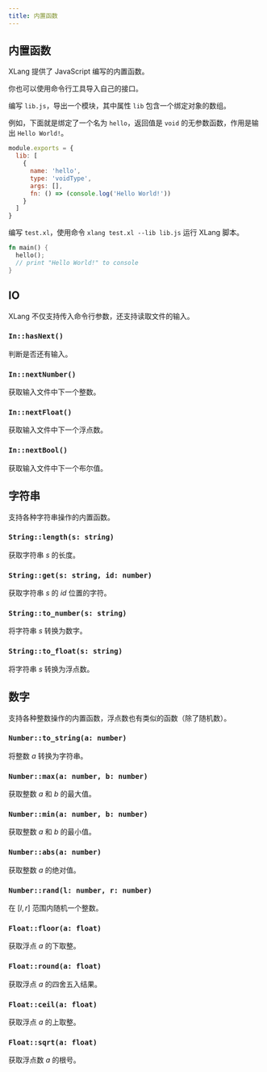 ```yaml
---
title: 内置函数
---
```


## 内置函数

XLang 提供了 JavaScript 编写的内置函数。

你也可以使用命令行工具导入自己的接口。

编写 `lib.js`，导出一个模块，其中属性 `lib` 包含一个绑定对象的数组。

例如，下面就是绑定了一个名为 `hello`，返回值是 `void` 的无参数函数，作用是输出 `Hello World!`。

```js
module.exports = {
  lib: [
    {
      name: 'hello',
      type: 'voidType',
      args: [],
      fn: () => (console.log('Hello World!'))
    }
  ]
}
```

编写 `test.xl`，使用命令 `xlang test.xl --lib lib.js` 运行 XLang 脚本。

```rust
fn main() {
  hello();
  // print "Hello World!" to console
}
```

## IO

XLang 不仅支持传入命令行参数，还支持读取文件的输入。

### `In::hasNext()`

判断是否还有输入。

### `In::nextNumber()`

获取输入文件中下一个整数。

### `In::nextFloat()`

获取输入文件中下一个浮点数。

### `In::nextBool()`

获取输入文件中下一个布尔值。

## 字符串

支持各种字符串操作的内置函数。

### `String::length(s: string)`

获取字符串 $s$ 的长度。

### `String::get(s: string, id: number)`

获取字符串 $s$ 的 $id$ 位置的字符。

### `String::to_number(s: string)`

将字符串 $s$ 转换为数字。

### `String::to_float(s: string)`

将字符串 $s$ 转换为浮点数。

## 数字

支持各种整数操作的内置函数，浮点数也有类似的函数（除了随机数）。

### `Number::to_string(a: number)`

将整数 $a$ 转换为字符串。

### `Number::max(a: number, b: number)`

获取整数 $a$ 和 $b$ 的最大值。

### `Number::min(a: number, b: number)`

获取整数 $a$ 和 $b$ 的最小值。

### `Number::abs(a: number)`

获取整数 $a$ 的绝对值。

### `Number::rand(l: number, r: number)`

在 $[l,r]$ 范围内随机一个整数。

### `Float::floor(a: float)`

获取浮点 $a$ 的下取整。

### `Float::round(a: float)`

获取浮点 $a$ 的四舍五入结果。

### `Float::ceil(a: float)`

获取浮点 $a$ 的上取整。

### `Float::sqrt(a: float)`

获取浮点数 $a$ 的根号。
